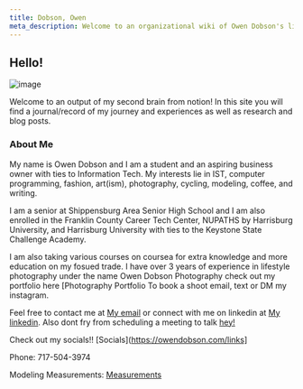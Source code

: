 ```yaml
---
title: Dobson, Owen
meta_description: Welcome to an organizational wiki of Owen Dobson's life.
---
```


## Hello!
![image](/owen.jpg)

Welcome to an output of my second brain from notion! In this site you will find a journal/record of my journey and experiences as well as research and blog posts.

### About Me

My name is Owen Dobson and I am a student and an aspiring business owner with ties to Information Tech. My interests lie in IST, computer programming, fashion, art(ism), photography, cycling, modeling, coffee, and writing. 

I am a senior at Shippensburg Area Senior High School and I am also enrolled in the Franklin County Career Tech Center, NUPATHS by Harrisburg University, and Harrisburg University with ties to the Keystone State Challenge Academy.

I am also taking various courses on coursea for extra knowledge and more education on my fosued trade. I have over 3 years of experience in lifestyle photography under the name Owen Dobson Photography check out my portfolio here [Photography Portfolio[](https://owendphotos.com) To book a shoot email, text or DM my instagram.


Feel free to contact me at [My email](https://bettermailto.com/user/665dc15009f522f94c4e9618) or connect with me on linkedin at [My linkedin](https://linkedin.com/in/owendob23).
Also dont fry from scheduling a meeting to talk [hey!](https://calendar.app.google/iFXJjeVrRZVM4HFH8)


Check out my socials!! [Socials](https://owendobson.com/links]

Phone: 717-504-3974

Modeling Measurements: [Measurements](https://owendobson.com/modeling-measurements)
